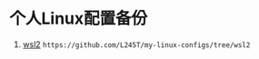 # 个人Linux配置备份
1. [wsl2](https://github.com/L245T/my-linux-configs/tree/wsl2) `https://github.com/L245T/my-linux-configs/tree/wsl2`
